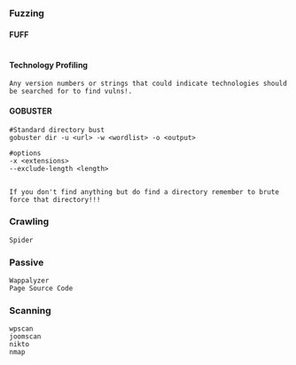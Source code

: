 ### Fuzzing
#### FUFF
```

```

#### Technology Profiling
```
Any version numbers or strings that could indicate technologies should be searched for to find vulns!.
```
#### GOBUSTER
```
#Standard directory bust
gobuster dir -u <url> -w <wordlist> -o <output>

#options
-x <extensions>
--exclude-length <length>


If you don't find anything but do find a directory remember to brute force that directory!!!
```

### Crawling
```
Spider
```

### Passive
```
Wappalyzer
Page Source Code
```

### Scanning
```
wpscan
joomscan
nikto
nmap 
```